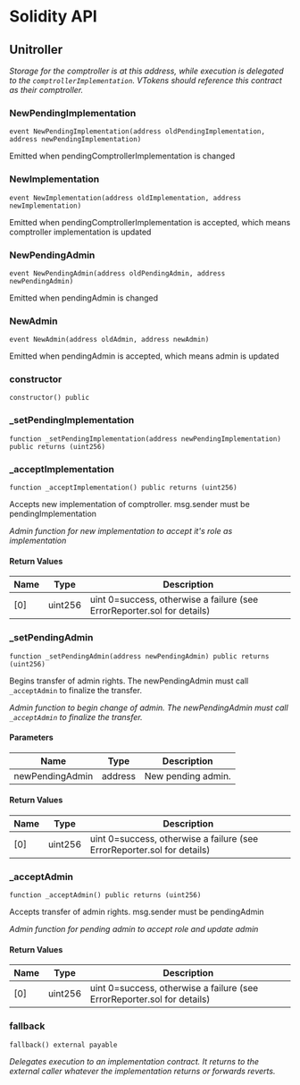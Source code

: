 # Solidity API

## Unitroller

_Storage for the comptroller is at this address, while execution is delegated to the `comptrollerImplementation`.
VTokens should reference this contract as their comptroller._

### NewPendingImplementation

```solidity
event NewPendingImplementation(address oldPendingImplementation, address newPendingImplementation)
```

Emitted when pendingComptrollerImplementation is changed

### NewImplementation

```solidity
event NewImplementation(address oldImplementation, address newImplementation)
```

Emitted when pendingComptrollerImplementation is accepted, which means comptroller implementation is updated

### NewPendingAdmin

```solidity
event NewPendingAdmin(address oldPendingAdmin, address newPendingAdmin)
```

Emitted when pendingAdmin is changed

### NewAdmin

```solidity
event NewAdmin(address oldAdmin, address newAdmin)
```

Emitted when pendingAdmin is accepted, which means admin is updated

### constructor

```solidity
constructor() public
```

### _setPendingImplementation

```solidity
function _setPendingImplementation(address newPendingImplementation) public returns (uint256)
```

### _acceptImplementation

```solidity
function _acceptImplementation() public returns (uint256)
```

Accepts new implementation of comptroller. msg.sender must be pendingImplementation

_Admin function for new implementation to accept it's role as implementation_

#### Return Values

| Name | Type | Description |
| ---- | ---- | ----------- |
| [0] | uint256 | uint 0=success, otherwise a failure (see ErrorReporter.sol for details) |

### _setPendingAdmin

```solidity
function _setPendingAdmin(address newPendingAdmin) public returns (uint256)
```

Begins transfer of admin rights. The newPendingAdmin must call `_acceptAdmin` to finalize the transfer.

_Admin function to begin change of admin. The newPendingAdmin must call `_acceptAdmin` to finalize the transfer._

#### Parameters

| Name | Type | Description |
| ---- | ---- | ----------- |
| newPendingAdmin | address | New pending admin. |

#### Return Values

| Name | Type | Description |
| ---- | ---- | ----------- |
| [0] | uint256 | uint 0=success, otherwise a failure (see ErrorReporter.sol for details) |

### _acceptAdmin

```solidity
function _acceptAdmin() public returns (uint256)
```

Accepts transfer of admin rights. msg.sender must be pendingAdmin

_Admin function for pending admin to accept role and update admin_

#### Return Values

| Name | Type | Description |
| ---- | ---- | ----------- |
| [0] | uint256 | uint 0=success, otherwise a failure (see ErrorReporter.sol for details) |

### fallback

```solidity
fallback() external payable
```

_Delegates execution to an implementation contract.
It returns to the external caller whatever the implementation returns
or forwards reverts._

